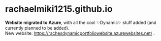 # rachaelmiki1215.github.io

**Website migrated to Azure**, with all the cool ✨Dynamic✨ stuff added (and currently planned to be added).  
New website: https://rachesdynamicportfoliowebsite.azurewebsites.net/ .
